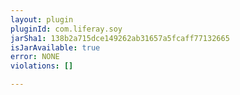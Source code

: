```yaml
---
layout: plugin
pluginId: com.liferay.soy
jarSha1: 138b2a715dce149262ab31657a5fcaff77132665
isJarAvailable: true
error: NONE
violations: []

---
```


